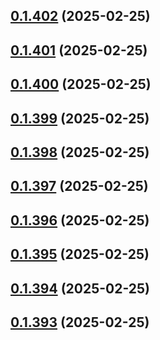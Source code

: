 ## [0.1.402](https://github.com/binary-braids/terraform-oracle/compare/v0.1.401...v0.1.402) (2025-02-25)



## [0.1.401](https://github.com/binary-braids/terraform-oracle/compare/v0.1.400...v0.1.401) (2025-02-25)



## [0.1.400](https://github.com/binary-braids/terraform-oracle/compare/v0.1.399...v0.1.400) (2025-02-25)



## [0.1.399](https://github.com/binary-braids/terraform-oracle/compare/v0.1.398...v0.1.399) (2025-02-25)



## [0.1.398](https://github.com/binary-braids/terraform-oracle/compare/v0.1.397...v0.1.398) (2025-02-25)



## [0.1.397](https://github.com/binary-braids/terraform-oracle/compare/v0.1.396...v0.1.397) (2025-02-25)



## [0.1.396](https://github.com/binary-braids/terraform-oracle/compare/v0.1.395...v0.1.396) (2025-02-25)



## [0.1.395](https://github.com/binary-braids/terraform-oracle/compare/v0.1.394...v0.1.395) (2025-02-25)



## [0.1.394](https://github.com/binary-braids/terraform-oracle/compare/v0.1.393...v0.1.394) (2025-02-25)



## [0.1.393](https://github.com/binary-braids/terraform-oracle/compare/v0.1.392...v0.1.393) (2025-02-25)




